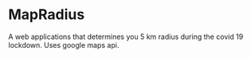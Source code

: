 # MapRadius
A web applications that determines you 5 km radius during the covid 19 lockdown. Uses google maps api.
